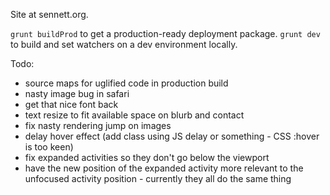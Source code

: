 Site at sennett.org.

`grunt buildProd` to get a production-ready deployment package.  `grunt dev` to build and set watchers on a dev environment locally.

Todo:

- source maps for uglified code in production build
- nasty image bug in safari
- get that nice font back
- text resize to fit available space on blurb and contact
- fix nasty rendering jump on images
- delay hover effect (add class using JS delay or something - CSS :hover is too keen)
- fix expanded activities so they don't go below the viewport
- have the new position of the expanded activity more relevant to the unfocused activity position - currently they all do the same thing